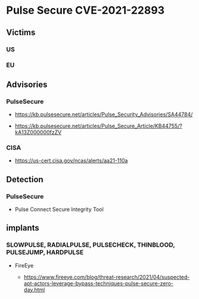 # Pulse Secure CVE-2021-22893


## Victims

### US

### EU

## Advisories

### PulseSecure

- https://kb.pulsesecure.net/articles/Pulse_Security_Advisories/SA44784/

- https://kb.pulsesecure.net/articles/Pulse_Secure_Article/KB44755/?kA13Z000000fzZV

### CISA

- https://us-cert.cisa.gov/ncas/alerts/aa21-110a

## Detection

### PulseSecure

- Pulse Connect Secure Integrity Tool

## implants

### SLOWPULSE, RADIALPULSE, PULSECHECK, THINBLOOD, PULSEJUMP, HARDPULSE

- FireEye

	- https://www.fireeye.com/blog/threat-research/2021/04/suspected-apt-actors-leverage-bypass-techniques-pulse-secure-zero-day.html

